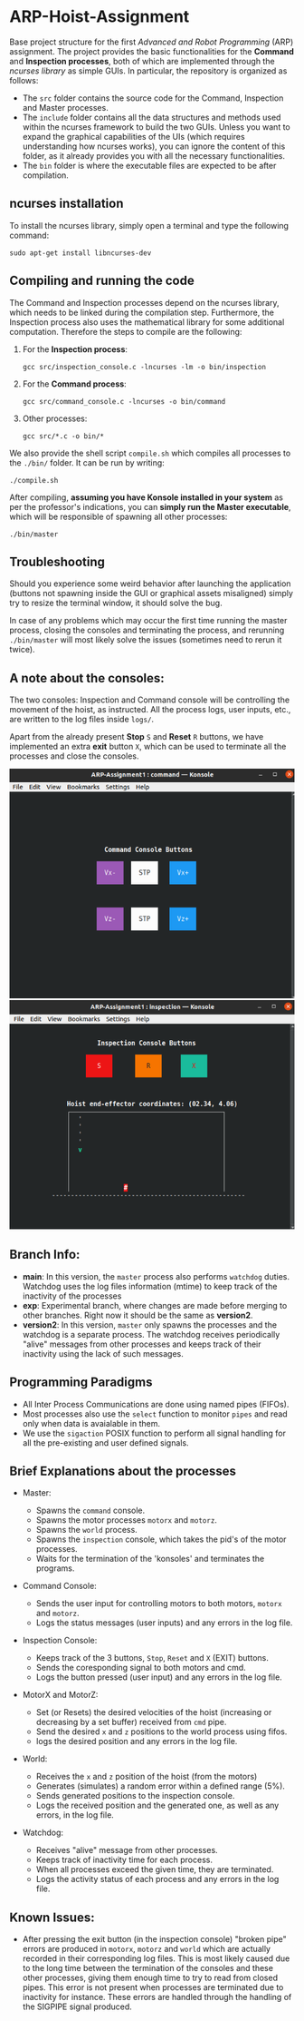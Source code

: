 # ARP-Hoist-Assignment
Base project structure for the first *Advanced and Robot Programming* (ARP) assignment.
The project provides the basic functionalities for the **Command** and **Inspection processes**, both of which are implemented through the *ncurses library* as simple GUIs. In particular, the repository is organized as follows:
- The `src` folder contains the source code for the Command, Inspection and Master processes.
- The `include` folder contains all the data structures and methods used within the ncurses framework to build the two GUIs. Unless you want to expand the graphical capabilities of the UIs (which requires understanding how ncurses works), you can ignore the content of this folder, as it already provides you with all the necessary functionalities.
- The `bin` folder is where the executable files are expected to be after compilation.

## ncurses installation
To install the ncurses library, simply open a terminal and type the following command:
```console
sudo apt-get install libncurses-dev
```

## Compiling and running the code
The Command and Inspection processes depend on the ncurses library, which needs to be linked during the compilation step. Furthermore, the Inspection process also uses the mathematical library for some additional computation. Therefore the steps to compile are the following:
1. For the **Inspection process**:
	```console
	gcc src/inspection_console.c -lncurses -lm -o bin/inspection
	```
2. For the **Command process**:
	```console
	gcc src/command_console.c -lncurses -o bin/command
	```
3. Other processes:
	```console
	gcc src/*.c -o bin/*
	```
	
We also provide the shell script `compile.sh` which compiles all processes to the `./bin/` folder. It can be run by writing:
```console
./compile.sh
```

After compiling, **assuming you have Konsole installed in your system** as per the professor's indications, you can **simply run the Master executable**, which will be responsible of spawning all other processes:
```console
./bin/master
```

## Troubleshooting

Should you experience some weird behavior after launching the application (buttons not spawning inside the GUI or graphical assets misaligned) simply try to resize the terminal window, it should solve the bug.

In case of any problems which may occur the first time running the master process, closing the consoles and terminating the process, and rerunning `./bin/master` will most likely solve the issues (sometimes need to rerun it twice).

## A note about the consoles:

The two consoles: Inspection and Command console will be controlling the movement of the hoist, as instructed. All the process logs, user inputs, etc., are written to the log files inside `logs/`. 

Apart from the already present **Stop** `S` and **Reset** `R` buttons, we have implemented an extra **exit** button `X`, which can be used to terminate all the processes and close the consoles.

![Command Console](images/command_console.png)
![Inspection Console](images/inspection_console.png)

## Branch Info:

- **main**: In this version, the `master` process also performs `watchdog` duties. Watchdog uses the log files information (mtime) to keep track of the inactivity of the processes
- **exp**: Experimental branch, where changes are made before merging to other branches. Right now it should be the same as **version2**.
- **version2**: In this version, `master` only spawns the processes and the watchdog is a separate process. The watchdog receives periodically "alive" messages from other processes and keeps track of their inactivity using the lack of such messages. 


## Programming Paradigms

- All Inter Process Communications are done using named pipes (FIFOs).
- Most processes also use the `select` function to monitor `pipes` and read only when data is avaialable in them.
- We use the `sigaction` POSIX function to perform all signal handling for all the pre-existing and user defined signals.


## Brief Explanations about the processes

- Master: 
	- Spawns the `command` console.
	- Spawns the motor processes `motorx` and `motorz`.
	- Spawns the `world` process.
	- Spawns the `inspection` console, which takes the pid's of the motor processes.
	- Waits for the termination of the 'konsoles' and terminates the programs.

- Command Console:
	- Sends the user input for controlling motors to both motors, `motorx` and `motorz`.
	- Logs the status messages (user inputs) and any errors in the log file.

- Inspection Console:
	- Keeps track of the 3 buttons, `Stop`, `Reset` and `X` (EXIT) buttons.
	- Sends the coresponding signal to both motors and cmd.
	- Logs the button pressed (user input) and any errors in the log file.

- MotorX and MotorZ:
	- Set (or Resets) the desired velocities of the hoist (increasing or decreasing by a set buffer) received from `cmd` pipe.
	- Send the desired `x` and `z` positions to the world process using fifos.
	- logs the desired position and any errors in the log file.

- World:
	- Receives the `x` and `z` position of the hoist (from the motors)
	- Generates (simulates) a random error within a defined range (5%).
	- Sends generated positions to the inspection console.
	- Logs the received position and the generated one, as well as any errors, in the log file.

- Watchdog:
	- Receives "alive" message from other processes.
	- Keeps track of inactivity time for each process.
	- When all processes exceed the given time, they are terminated.
	- Logs the activity status of each process and any errors in the log file.


## Known Issues:

- After pressing the exit button (in the inspection console) "broken pipe" errors are produced in `motorx`, `motorz` and `world` which are actually recorded in their corresponding log files. This is most likely caused due to the long time between the termination of the consoles and these other processes, giving them enough time to try to read from closed pipes. This error is not present when processes are terminated due to inactivity for instance. These errors are handled through the handling of the SIGPIPE signal produced.
